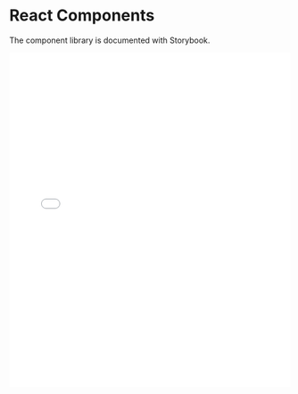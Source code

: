 # React Components

The component library is documented with Storybook.

<iframe src="../storybook/index.html" style="width:100%;height:600px;border:0;"></iframe>
